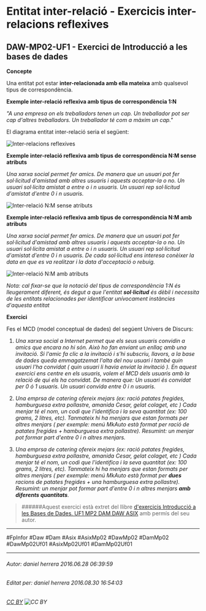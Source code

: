# Entitat inter-relació - Exercicis inter-relacions reflexives
## DAW-MP02-UF1 - Exercici de Introducció a les bases de dades
**Concepte**

Una entitat pot estar **inter-relacionada amb ella mateixa** amb qualsevol tipus de correspondència. 

**Exemple inter-relació reflexiva amb tipus de correspondència 1:N**

*"A una empresa on els treballadors tenen un cap. Un treballador pot ser cap d'altres treballadors. Un treballador té com a màxim un cap."* 

El diagrama entitat inter-relació seria el següent:

![Inter-relacions reflexives](http://i.imgur.com/0XEZSa9.png)

**Exemple inter-relació reflexiva amb tipus de correspondència N:M sense atributs**

*Una xarxa social permet fer *amics*. De manera que un usuari pot fer sol·licitud d'amistad amb altres usuaris i aquests acceptar-la o no. Un usuari sol·licita amistat a entre o i n usuaris. Un usuari rep sol·licitud d'amistat d'entre 0 i n usuaris.*

![Inter-relació N:M sense atributs](http://i.imgur.com/ne5lPd2.png)

**Exemple inter-relació reflexiva amb tipus de correspondència N:M amb atributs**

*Una xarxa social permet fer *amics*. De manera que un usuari pot fer sol·licitud d'amistad amb altres usuaris i aquests acceptar-la o no. Un usuari sol·licita amistat a entre o i n usuaris. Un usuari rep sol·licitud d'amistat d'entre 0 i n usuaris. De cada sol·licitud ens interesa conèixer la data en que es va realitzar i la data d'acceptació o rebuig.*

![Inter-relació N:M amb atributs](http://i.imgur.com/x1sxX30.png)

*Nota: cal fixar-se que la notació del tipus de correspondència 1:N és lleugerament diferent, és degut a que l'entitat **sol·licitud** és dèbil i necessita de les entitats relacionades per identificar unívocament instàncies d'aquesta entitat*

**Exercici** 

Fes el MCD (model conceptual de dades) del segúent Univers de Discurs:

1) *Una xarxa social a Internet permet que els seus usuaris convidin a amics que encara no hi són. Això ho fan enviant un enllaç amb una invitació. Si l'amic fa clic a la invitació i s'hi subscriu, llavors, a la base de dades queda emmagatzemat l'alta del nou usuari i també quin usuari l'ha convidat ( quin usuari li havia enviat la invitació ). En aquest exercici ens centre en els usuaris, volem el MCD dels usuaris amb la relació de qui els ha convidat. De manera que: Un usuari és convidat per 0 ó 1 usuaris. Un usuari convida entre 0 i n usuaris.*

2) *Una emprsa de catering ofereix mejars (ex: ració patates fregides, hamburguesa extra pollastre, amanida Cesar, gelat colaget, etc ) Cada menjar té el nom, un codi que l'identifica i la seva quantitat (ex: 100 grams, 2 litres, etc). Tanmateix hi ha menjars que estan formats per altres menjars ( per exemple: menú MkAuto està format per  ració de patates fregides + hamburguesa extra pollastre). Resumint: un menjar pot formar part d'entre 0 i n altres menjars.*

3) *Una emprsa de catering ofereix mejars (ex: ració patates fregides, hamburguesa extra pollastre, amanida Cesar, gelat colaget, etc ) Cada menjar té el nom, un codi que l'identifica i la seva quantitat (ex: 100 grams, 2 litres, etc). Tanmateix hi ha menjars que estan formats per altres menjars ( per exemple: menú MkAuto està format per  **dues** racions de patates fregides + una hamburguesa extra pollastre). Resumint: un menjar pot formar part d'entre 0 i n altres menjars **amb diferents quantitats**.*




>
>######Aquest exercici està extret del llibre [d'exercicis Introducció a les Bases de Dades. UF1 MP2 DAM DAW ASIX](https://www.amazon.es/Introducci%C3%B3-Bases-Dades-asix-MP02-UF1/dp/153735096X) amb permís del seu autor.
>



---

#FpInfor #Daw #Dam #Asix #AsixMp02 #DawMp02 #DamMp02 #DawMp02Uf01 #AsixMp02Uf01 #DamMp02Uf01

---

###### Autor: daniel herrera 2016.06.28 06:39:59
###### Editat per: daniel herrera 2016.08.30 16:54:03
###### [CC BY](https://creativecommons.org/licenses/by/4.0/) ![CC BY](https://licensebuttons.net/l/by/3.0/80x15.png)
